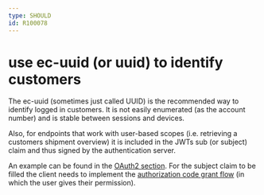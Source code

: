 ```yaml
---
type: SHOULD
id: R100078
---
```


# use ec-uuid (or uuid) to identify customers

The ec-uuid (sometimes just called UUID) is the recommended way to identify logged in customers.
It is not easily enumerated (as the account number) and is stable between sessions and devices.

Also, for endpoints that work with user-based scopes (i.e. retrieving a customers shipment overview) it is included in the JWTs sub (or subject) claim and thus signed by the authentication server.

An example can be found in the [OAuth2 section](../../../030_REST-Guidelines/005_Authorization/010_OAuth-2.0/index.md).
For the subject claim to be filled the client needs to implement the [authorization code grant flow](R000052) (in which the user gives their permission).
